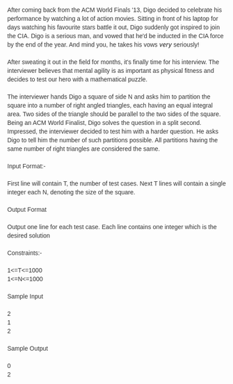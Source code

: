 <p><span style="color: #333333; font-family: OpenSans-Light, Calibri, Cambria, sans-serif; font-size: 14px; line-height: 20px;">After coming back from the ACM World Finals '13, Digo decided to celebrate his performance by watching a lot of action movies. Sitting in front of his laptop for days watching his favourite stars battle it out, Digo suddenly got inspired to join the CIA. Digo is a serious man, and vowed that he'd be inducted in the CIA force by the end of the year. And mind you, he takes his vows&nbsp;</span><em>very</em><span style="color: #333333; font-family: OpenSans-Light, Calibri, Cambria, sans-serif; font-size: 14px; line-height: 20px;">&nbsp;seriously!&nbsp;</span><br style="color: #333333; font-family: OpenSans-Light, Calibri, Cambria, sans-serif; font-size: 14px; line-height: 20px;"><br style="color: #333333; font-family: OpenSans-Light, Calibri, Cambria, sans-serif; font-size: 14px; line-height: 20px;"><span style="color: #333333; font-family: OpenSans-Light, Calibri, Cambria, sans-serif; font-size: 14px; line-height: 20px;">After sweating it out in the field for months, it's finally time for his interview. The interviewer believes that mental agility is as important as physical fitness and decides to test our hero with a mathematical puzzle.</span><br style="color: #333333; font-family: OpenSans-Light, Calibri, Cambria, sans-serif; font-size: 14px; line-height: 20px;"><br style="color: #333333; font-family: OpenSans-Light, Calibri, Cambria, sans-serif; font-size: 14px; line-height: 20px;"><span style="color: #333333; font-family: OpenSans-Light, Calibri, Cambria, sans-serif; font-size: 14px; line-height: 20px;">The interviewer hands Digo a square of side N and asks him to partition the square into a number of right angled triangles, each having an equal integral area. Two sides of the triangle should be parallel to the two sides of the square. Being an ACM World Finalist, Digo solves the question in a split second. Impressed, the interviewer decided to test him with a harder question. He asks Digo to tell him the number of such partitions possible. All partitions having the same number of right triangles are considered the same.&nbsp;</span><br style="color: #333333; font-family: OpenSans-Light, Calibri, Cambria, sans-serif; font-size: 14px; line-height: 20px;"><br style="color: #333333; font-family: OpenSans-Light, Calibri, Cambria, sans-serif; font-size: 14px; line-height: 20px;"><span style="color: #333333; font-family: OpenSans-Light, Calibri, Cambria, sans-serif; font-size: 14px; line-height: 20px;">Input Format:-</span><br style="color: #333333; font-family: OpenSans-Light, Calibri, Cambria, sans-serif; font-size: 14px; line-height: 20px;"><br style="color: #333333; font-family: OpenSans-Light, Calibri, Cambria, sans-serif; font-size: 14px; line-height: 20px;"><span style="color: #333333; font-family: OpenSans-Light, Calibri, Cambria, sans-serif; font-size: 14px; line-height: 20px;">First line will contain T, the number of test cases. Next T lines will contain a single integer each N, denoting the size of the square.</span><br style="color: #333333; font-family: OpenSans-Light, Calibri, Cambria, sans-serif; font-size: 14px; line-height: 20px;"><br style="color: #333333; font-family: OpenSans-Light, Calibri, Cambria, sans-serif; font-size: 14px; line-height: 20px;"><span style="color: #333333; font-family: OpenSans-Light, Calibri, Cambria, sans-serif; font-size: 14px; line-height: 20px;">Output Format</span><br style="color: #333333; font-family: OpenSans-Light, Calibri, Cambria, sans-serif; font-size: 14px; line-height: 20px;"><br style="color: #333333; font-family: OpenSans-Light, Calibri, Cambria, sans-serif; font-size: 14px; line-height: 20px;"><span style="color: #333333; font-family: OpenSans-Light, Calibri, Cambria, sans-serif; font-size: 14px; line-height: 20px;">Output one line for each test case. Each line contains one integer which is the desired solution</span><br style="color: #333333; font-family: OpenSans-Light, Calibri, Cambria, sans-serif; font-size: 14px; line-height: 20px;"><br style="color: #333333; font-family: OpenSans-Light, Calibri, Cambria, sans-serif; font-size: 14px; line-height: 20px;"><span style="color: #333333; font-family: OpenSans-Light, Calibri, Cambria, sans-serif; font-size: 14px; line-height: 20px;">Constraints:-&nbsp;</span><br style="color: #333333; font-family: OpenSans-Light, Calibri, Cambria, sans-serif; font-size: 14px; line-height: 20px;"><br style="color: #333333; font-family: OpenSans-Light, Calibri, Cambria, sans-serif; font-size: 14px; line-height: 20px;"><span style="color: #333333; font-family: OpenSans-Light, Calibri, Cambria, sans-serif; font-size: 14px; line-height: 20px;">1&lt;=T&lt;=1000</span><br style="color: #333333; font-family: OpenSans-Light, Calibri, Cambria, sans-serif; font-size: 14px; line-height: 20px;"><span style="color: #333333; font-family: OpenSans-Light, Calibri, Cambria, sans-serif; font-size: 14px; line-height: 20px;">1&lt;=N&lt;=1000</span><br style="color: #333333; font-family: OpenSans-Light, Calibri, Cambria, sans-serif; font-size: 14px; line-height: 20px;"><br style="color: #333333; font-family: OpenSans-Light, Calibri, Cambria, sans-serif; font-size: 14px; line-height: 20px;"><span style="color: #333333; font-family: OpenSans-Light, Calibri, Cambria, sans-serif; font-size: 14px; line-height: 20px;">Sample Input</span><br style="color: #333333; font-family: OpenSans-Light, Calibri, Cambria, sans-serif; font-size: 14px; line-height: 20px;"><br style="color: #333333; font-family: OpenSans-Light, Calibri, Cambria, sans-serif; font-size: 14px; line-height: 20px;"><span style="color: #333333; font-family: OpenSans-Light, Calibri, Cambria, sans-serif; font-size: 14px; line-height: 20px;">2</span><br style="color: #333333; font-family: OpenSans-Light, Calibri, Cambria, sans-serif; font-size: 14px; line-height: 20px;"><span style="color: #333333; font-family: OpenSans-Light, Calibri, Cambria, sans-serif; font-size: 14px; line-height: 20px;">1</span><br style="color: #333333; font-family: OpenSans-Light, Calibri, Cambria, sans-serif; font-size: 14px; line-height: 20px;"><span style="color: #333333; font-family: OpenSans-Light, Calibri, Cambria, sans-serif; font-size: 14px; line-height: 20px;">2</span><br style="color: #333333; font-family: OpenSans-Light, Calibri, Cambria, sans-serif; font-size: 14px; line-height: 20px;"><br style="color: #333333; font-family: OpenSans-Light, Calibri, Cambria, sans-serif; font-size: 14px; line-height: 20px;"><span style="color: #333333; font-family: OpenSans-Light, Calibri, Cambria, sans-serif; font-size: 14px; line-height: 20px;">Sample Output</span><br style="color: #333333; font-family: OpenSans-Light, Calibri, Cambria, sans-serif; font-size: 14px; line-height: 20px;"><br style="color: #333333; font-family: OpenSans-Light, Calibri, Cambria, sans-serif; font-size: 14px; line-height: 20px;"><span style="color: #333333; font-family: OpenSans-Light, Calibri, Cambria, sans-serif; font-size: 14px; line-height: 20px;">0</span><br style="color: #333333; font-family: OpenSans-Light, Calibri, Cambria, sans-serif; font-size: 14px; line-height: 20px;"><span style="color: #333333; font-family: OpenSans-Light, Calibri, Cambria, sans-serif; font-size: 14px; line-height: 20px;">2</span></p>